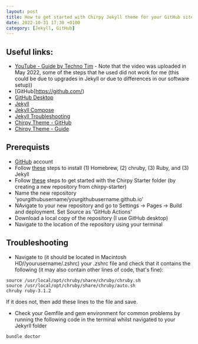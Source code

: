 ```yaml
---
layout: post
title: How to get started with Chirpy Jekyll theme for your GitHub site 
date: 2022-10-31 17:30 +0100
category: [Jekyll, GitHub]
---
```


## Useful links:
- [YouTube - Guide by Techno Tim](https://www.youtube.com/watch?v=F8iOU1ci19Q) - Note that the video was uploaded in May 2022, some of the steps that he used did not work for me (this could be due to upgrades in Jekyll or due to differences in our software setup))
- [GitHub]https://github.com/)
- [GitHub Desktop](https://desktop.github.com/)
- [Jekyll](https://jekyllrb.com/)
- [Jekyll Compose](https://github.com/jekyll/jekyll-compose)
- [Jekyll Troubleshooting](https://jekyllrb.com/docs/troubleshooting/)
- [Chirpy Theme - GitHub](https://github.com/cotes2020/jekyll-theme-chirpy)
- [Chirpy Theme - Guide](https://chirpy.cotes.page/)

## Prerequists

- [GitHub](https://github.com/) account
- Follow [these](https://jekyllrb.com/docs/installation/macos/) steps to install (1) Homebrew, (2) chruby, (3) Ruby, and (3) Jekyll
- Follow [these](https://chirpy.cotes.page/posts/getting-started/#option-1-using-the-chirpy-starter) steps to get started with the Chirpy Starter folder (by creating a new repository from chirpy-starter)
- Name the new repository 'yourgithubusername/yourgithubusername.github.io'
- NAvigate to your new repository and go to Settings -> Pages -> Build and deployment. Set Source as 'GitHub Actions'
- Download a local copy of the repository (I use GitHub desktop)
- Navigate to the location of the repository using your terminal

## Troubleshooting
- Navigate to (it should be located in  Macintosh HD//yourusername/.zshrc) your .zshrc file and check that it contains the following (it may also contain other lines of code, that's fine):
```
source /usr/local/opt/chruby/share/chruby/chruby.sh
source /usr/local/opt/chruby/share/chruby/auto.sh
chruby ruby-3.1.2
```
If it does not, then add these lines to the file and save.

- Check your Gemfile and gem environment for common problems by running the following code in the terminal whilst navigated to your Jekyrll folder
```
bundle doctor
```